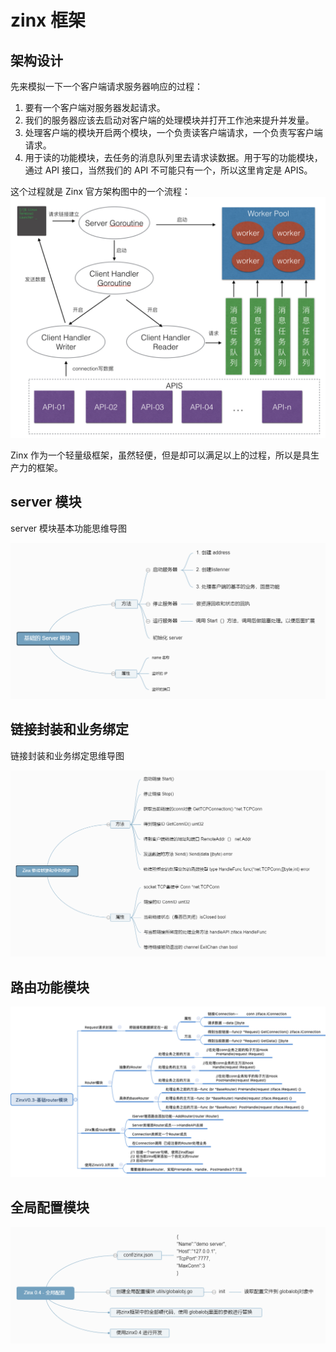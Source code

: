 # zinx 框架

## 架构设计
先来模拟一下一个客户端请求服务器响应的过程：

1. 要有一个客户端对服务器发起请求。
2. 我们的服务器应该去启动对客户端的处理模块并打开工作池来提升并发量。
3. 处理客户端的模块开启两个模块，一个负责读客户端请求，一个负责写客户端请求。
4. 用于读的功能模块，去任务的消息队列里去请求读数据。用于写的功能模块，通过 API 接口，当然我们的 API 不可能只有一个，所以这里肯定是 APIS。

这个过程就是 Zinx 官方架构图中的一个流程：
![](./docs/images/zinx.jpg)

Zinx 作为一个轻量级框架，虽然轻便，但是却可以满足以上的过程，所以是具生产力的框架。

## server 模块
server 模块基本功能思维导图

![](./docs/images/zinx-server.jpg)

## 链接封装和业务绑定
链接封装和业务绑定思维导图

![](./docs/images/zinx-yw.jpg)

## 路由功能模块
![](./docs/images/zinx-route.jpg)

## 全局配置模块
![](./docs/images/zinx-globalsetting.jpg)